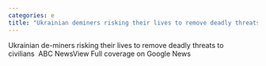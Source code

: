 ```yaml
---
categories: e
title: "Ukrainian deminers risking their lives to remove deadly threats to civilians  ABC News"
---
```

Ukrainian de-miners risking their lives to remove deadly threats to civilians&nbsp;&nbsp;ABC NewsView Full coverage on Google News